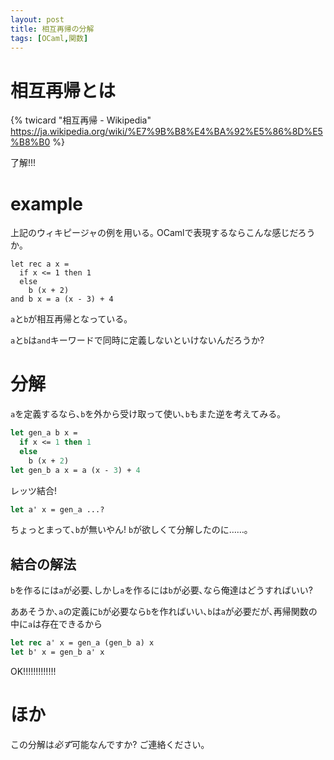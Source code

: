 ```yaml
---
layout: post
title: 相互再帰の分解
tags: [OCaml,関数]
---
```


# 相互再帰とは

{% twicard "相互再帰 - Wikipedia" https://ja.wikipedia.org/wiki/%E7%9B%B8%E4%BA%92%E5%86%8D%E5%B8%B0 %}

了解!!!

# example
上記のウィキピージャの例を用いる｡
OCamlで表現するならこんな感じだろうか｡

```ocaml:example
let rec a x =
  if x <= 1 then 1
  else
    b (x + 2)
and b x = a (x - 3) + 4
```

`a`と`b`が相互再帰となっている｡

`a`と`b`は`and`キーワードで同時に定義しないといけないんだろうか?

# 分解
`a`を定義するなら､`b`を外から受け取って使い､`b`もまた逆を考えてみる｡

```ocaml
let gen_a b x =
  if x <= 1 then 1
  else
    b (x + 2)
let gen_b a x = a (x - 3) + 4
```

レッツ結合!

```ocaml
let a' x = gen_a ...?
```

ちょっとまって､`b`が無いやん! `b`が欲しくて分解したのに……｡

## 結合の解法
`b`を作るには`a`が必要､しかし`a`を作るには`b`が必要､なら俺達はどうすればいい?

ああそうか､`a`の定義に`b`が必要なら`b`を作ればいい､`b`は`a`が必要だが､再帰関数の中に`a`は存在できるから

```ocaml
let rec a' x = gen_a (gen_b a) x
let b' x = gen_b a' x
```

OK!!!!!!!!!!!!!

# ほか
この分解は*必ず*可能なんですか?
ご連絡ください｡

